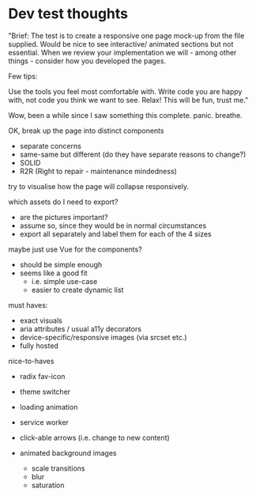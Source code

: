 # Dev test thoughts

"Brief: The test is to create a responsive one page mock-up from the file supplied. Would be nice to see interactive/ animated sections but not essential. When we review your implementation we will - among other things - consider how you developed the pages. 

Few tips:

Use the tools you feel most comfortable with. 
Write code you are happy with, not code you think we want to see.
Relax! This will be fun, trust me."

Wow, been a while since I saw something this complete.
  panic.
  breathe.

OK, break up the page into distinct components

- separate concerns
- same-same but different (do they have separate reasons to change?)
- SOLID
- R2R (Right to repair - maintenance mindedness)

try to visualise how the page will collapse responsively.

which assets do I need to export?

- are the pictures important?
- assume so, since they would be in normal circumstances
- export all separately and label them for each of the 4 sizes

maybe just use Vue for the components?

- should be simple enough
- seems like a good fit
  - i.e. simple use-case
  - easier to create dynamic list

must haves:

- exact visuals
- aria attributes / usual a11y decorators
- device-specific/responsive images (via srcset etc.)  
- fully hosted

nice-to-haves

- radix fav-icon
- theme switcher
- loading animation
- service worker
- click-able arrows (i.e.  change to new content)
- animated background images

  - scale transitions
  - blur
  - saturation
